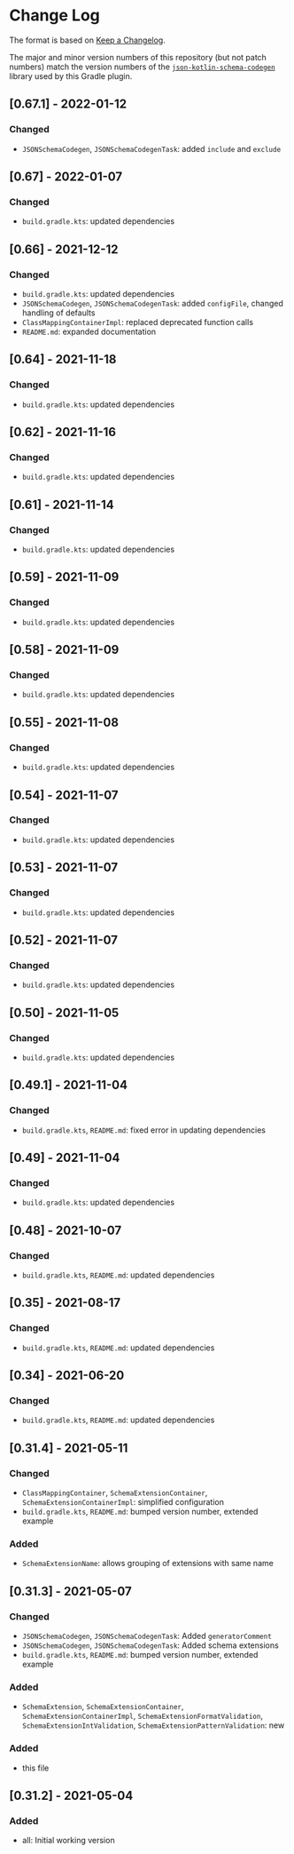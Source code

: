 # Change Log

The format is based on [Keep a Changelog](http://keepachangelog.com/).

The major and minor version numbers of this repository (but not patch numbers) match the version numbers of the
[`json-kotlin-schema-codegen`](https://github.com/pwall567/json-kotlin-schema-codegen) library used by this Gradle
plugin.

## [0.67.1] - 2022-01-12
### Changed
- `JSONSchemaCodegen`, `JSONSchemaCodegenTask`: added `include` and `exclude`

## [0.67] - 2022-01-07
### Changed
- `build.gradle.kts`: updated dependencies

## [0.66] - 2021-12-12
### Changed
- `build.gradle.kts`: updated dependencies
- `JSONSchemaCodegen`, `JSONSchemaCodegenTask`: added `configFile`, changed handling of defaults
- `ClassMappingContainerImpl`: replaced deprecated function calls
- `README.md`: expanded documentation

## [0.64] - 2021-11-18
### Changed
- `build.gradle.kts`: updated dependencies

## [0.62] - 2021-11-16
### Changed
- `build.gradle.kts`: updated dependencies

## [0.61] - 2021-11-14
### Changed
- `build.gradle.kts`: updated dependencies

## [0.59] - 2021-11-09
### Changed
- `build.gradle.kts`: updated dependencies

## [0.58] - 2021-11-09
### Changed
- `build.gradle.kts`: updated dependencies

## [0.55] - 2021-11-08
### Changed
- `build.gradle.kts`: updated dependencies

## [0.54] - 2021-11-07
### Changed
- `build.gradle.kts`: updated dependencies

## [0.53] - 2021-11-07
### Changed
- `build.gradle.kts`: updated dependencies

## [0.52] - 2021-11-07
### Changed
- `build.gradle.kts`: updated dependencies

## [0.50] - 2021-11-05
### Changed
- `build.gradle.kts`: updated dependencies

## [0.49.1] - 2021-11-04
### Changed
- `build.gradle.kts`, `README.md`: fixed error in updating dependencies

## [0.49] - 2021-11-04
### Changed
- `build.gradle.kts`: updated dependencies

## [0.48] - 2021-10-07
### Changed
- `build.gradle.kts`, `README.md`: updated dependencies

## [0.35] - 2021-08-17
### Changed
- `build.gradle.kts`, `README.md`: updated dependencies

## [0.34] - 2021-06-20
### Changed
- `build.gradle.kts`, `README.md`: updated dependencies

## [0.31.4] - 2021-05-11
### Changed
- `ClassMappingContainer`, `SchemaExtensionContainer`, `SchemaExtensionContainerImpl`: simplified configuration
- `build.gradle.kts`, `README.md`: bumped version number, extended example
### Added
- `SchemaExtensionName`: allows grouping of extensions with same name

## [0.31.3] - 2021-05-07
### Changed
- `JSONSchemaCodegen`, `JSONSchemaCodegenTask`: Added `generatorComment`
- `JSONSchemaCodegen`, `JSONSchemaCodegenTask`: Added schema extensions
- `build.gradle.kts`, `README.md`: bumped version number, extended example
### Added
- `SchemaExtension`, `SchemaExtensionContainer`, `SchemaExtensionContainerImpl`, `SchemaExtensionFormatValidation`,
`SchemaExtensionIntValidation`, `SchemaExtensionPatternValidation`: new

### Added
- this file

## [0.31.2] - 2021-05-04
### Added
- all: Initial working version
